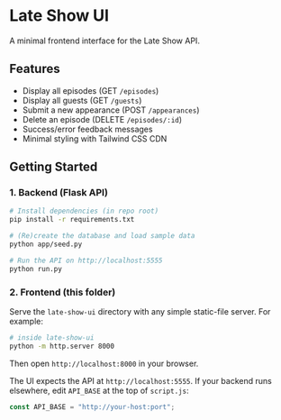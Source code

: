 # Late Show UI

A minimal frontend interface for the Late Show API.

## Features

* Display all episodes (GET `/episodes`)
* Display all guests (GET `/guests`)
* Submit a new appearance (POST `/appearances`)
* Delete an episode (DELETE `/episodes/:id`)
* Success/error feedback messages
* Minimal styling with Tailwind CSS CDN

## Getting Started

### 1. Backend (Flask API)

```bash
# Install dependencies (in repo root)
pip install -r requirements.txt

# (Re)create the database and load sample data
python app/seed.py

# Run the API on http://localhost:5555
python run.py
```

### 2. Frontend (this folder)

Serve the `late-show-ui` directory with any simple static-file server. For example:

```bash
# inside late-show-ui
python -m http.server 8000
```

Then open `http://localhost:8000` in your browser.

The UI expects the API at `http://localhost:5555`. If your backend runs elsewhere, edit `API_BASE` at the top of `script.js`:

```js
const API_BASE = "http://your-host:port";
```

